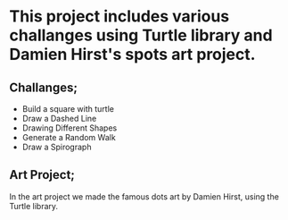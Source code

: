 # This project includes various challanges using Turtle library and Damien Hirst's spots art project. 

## Challanges;
*  Build a square with turtle
*  Draw a Dashed Line
*  Drawing Different Shapes
*  Generate a Random Walk
*  Draw a Spirograph

## Art Project;
In the art project we made the famous dots art by Damien Hirst, using the Turtle library.
